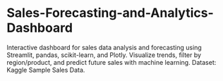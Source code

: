 # Sales-Forecasting-and-Analytics-Dashboard
Interactive dashboard for sales data analysis and forecasting using Streamlit, pandas, scikit-learn, and Plotly. Visualize trends, filter by region/product, and predict future sales with machine learning. Dataset: Kaggle Sample Sales Data.
